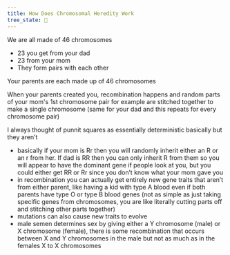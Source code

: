 ```yaml
---
title: How Does Chromosomal Heredity Work
tree_state: 🌱
---
```


We are all made of 46 chromosomes
- 23 you get from your dad
- 23 from your mom
- They form pairs with each other

Your parents are each made up of 46 chromosomes

When your parents created you, recombination happens and random parts of your mom's 1st chromosome pair for example are stitched together to make a single chromosome (same for your dad and this repeats for every chromosome pair)

I always thought of punnit squares as essentially deterministic basically but they aren’t
- basically if your mom is Rr then you will randomly inherit either an R or an r from her. If dad is RR then you can only inherit R from them so you will appear to have the dominant gene if people look at you, but you could either get RR or Rr since you don’t know what your mom gave you
- in recombination you can actually get entirely new gene traits that aren’t from either parent, like having a kid with type A blood even if both parents have type O or type B blood genes (not as simple as just taking specific genes from chromosomes, you are like literally cutting parts off and stitching other parts together)
- mutations can also cause new traits to evolve
- male semen determines sex by giving either a Y chromosome (male) or X chromosome (female), there is some recombination that occurs between X and Y chromosomes in the male but not as much as in the females X to X chromosomes
